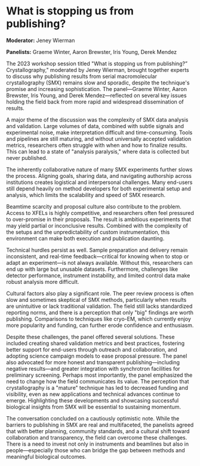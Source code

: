 # What is stopping us from publishing?

**Moderator:** Jeney Wierman

**Panelists:** Graeme Winter, Aaron Brewster, Iris Young, Derek Mendez

The 2023 workshop session titled "What is stopping us from publishing?” Crystallography," moderated by Jeney Wierman, brought together experts to discuss why publishing results from serial macromolecular crystallography (SMX) remains slow and sporadic, despite the technique's promise and increasing sophistication. The panel—Graeme Winter, Aaron Brewster, Iris Young, and Derek Mendez—reflected on several key issues holding the field back from more rapid and widespread dissemination of results.

A major theme of the discussion was the complexity of SMX data analysis and validation. Large volumes of data, combined with subtle signals and experimental noise, make interpretation difficult and time-consuming. Tools and pipelines are still maturing, and without universally accepted validation metrics, researchers often struggle with when and how to finalize results. This can lead to a state of "analysis paralysis," where data is collected but never published.

The inherently collaborative nature of many SMX experiments further slows the process. Aligning goals, sharing data, and navigating authorship across institutions creates logistical and interpersonal challenges. Many end-users still depend heavily on method developers for both experimental setup and analysis, which limits the scalability and speed of SMX research.

Beamtime scarcity and proposal culture also contribute to the problem. Access to XFELs is highly competitive, and researchers often feel pressured to over-promise in their proposals. The result is ambitious experiments that may yield partial or inconclusive results. Combined with the complexity of the setups and the unpredictability of custom instrumentation, this environment can make both execution and publication daunting.

Technical hurdles persist as well. Sample preparation and delivery remain inconsistent, and real-time feedback—critical for knowing when to stop or adapt an experiment—is not always available. Without this, researchers can end up with large but unusable datasets. Furthermore, challenges like detector performance, instrument instability, and limited control data make robust analysis more difficult.

Cultural factors also play a significant role. The peer review process is often slow and sometimes skeptical of SMX methods, particularly when results are unintuitive or lack traditional validation. The field still lacks standardized reporting norms, and there is a perception that only "big" findings are worth publishing. Comparisons to techniques like cryo-EM, which currently enjoy more popularity and funding, can further erode confidence and enthusiasm.

Despite these challenges, the panel offered several solutions. These included creating shared validation metrics and best practices, fostering better support for end-users through outreach and collaboration, and adopting science campaign models to ease proposal pressure. The panel also advocated for more honest and transparent publishing—including negative results—and greater integration with synchrotron facilities for preliminary screening.
Perhaps most importantly, the panel emphasized the need to change how the field communicates its value. The perception that crystallography is a "mature" technique has led to decreased funding and visibility, even as new applications and technical advances continue to emerge. Highlighting these developments and showcasing successful biological insights from SMX will be essential to sustaining momentum.

The conversation concluded on a cautiously optimistic note. While the barriers to publishing in SMX are real and multifaceted, the panelists agreed that with better planning, community standards, and a cultural shift toward collaboration and transparency, the field can overcome these challenges. There is a need to invest not only in instruments and beamlines but also in people—especially those who can bridge the gap between methods and meaningful biological outcomes.
